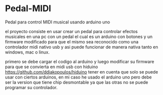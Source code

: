 # Pedal-MIDI
Pedal para control MIDI musical usando arduino uno


el proyecto consiste en usar crear un pedal para controlar efectos musicales en una pc con un pedal el cual es un arduino con botones y un firmware modificado para que el mismo sea reconocido como una controlador midi nativo usb y asi puede funcionar de manera nativa tanto en windows, mac o linux.

primero se debe cargar el codigo al arduino y luego modificar su firmware para que se convierta en midi usb con hiduino https://github.com/ddiakopoulos/hiduino
tener en cuenta que solo se puede usar con ciertos arduinos, en mi caso he usado el arduino uno pero debe ser la version que tiene chip desmontable ya que las otras no se puede programar su controlador.

